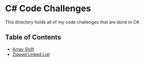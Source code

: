 # C# Code Challenges

This directory holds all of my code challenges that are done in C#.

## Table of Contents
- [Array Shift](./ArrayShift)
- [Zipped Linked List](./LinkedListZip)